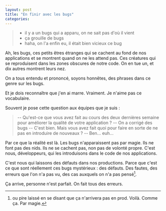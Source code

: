 ```yaml
---
layout: post
title: "En finir avec les bugs"
categories:
---
```

> - il y a un bugs qui a apparu, on ne sait pas d'où il vient
> - ça grouille de bugs
> - haha, on l'a enfin eu, il était bien vicieux ce bug

Ah, les bugs, ces petits êtres étranges qui se cachent au fond de nos applications et se montrent quand on ne les attend pas. 
Ces créatures qui se reproduisent dans les zones obscures de notre code. On en tue un, et dix autres montrent leurs nez.

On a tous entendu et prononcé, soyons honnêtes, des phrases dans ce genre sur les bugs.

Et je dois reconnaître que j'en ai marre. Vraiment. Je n'aime pas ce vocabulaire.

Souvent je pose cette question aux équipes que je suis :

> -- Qu'est-ce que vous avez fait au cours des deux dernières semaine pour améliorer la qualité de votre application ?
> -- On a corrigé des bugs
> -- C'est bien. Mais vous avez fait quoi pour faire en sorte de ne pas en introduire de nouveaux ?
> -- Ben... euh...

Par ce que la réalité est là. 
Les bugs n'apparaissent pas par magie. 
Ils ne font pas des nids. 
Ils ne se cachent pas, non pas de volonté propre. 
C'est nous, développeurs, qui les introduisons dans le code de nos applications.

C'est nous qui laissons des défauts dans nos productions. Parce que c'est ce que sont réellement ces bugs mystérieux : des défauts. Des fautes, des erreurs que l'on n'a pas vu, des cas auxquels on n'a pas pensé[^1].

Ça arrive, personne n'est parfait. On fait tous des erreurs.


[^1]: ou pire laissé en se disant que ça n'arrivera pas en prod. Voilà. Comme ça. Par magie.
[^2]: mais je vous invite a lire [J'ai pas le temps](https://blog.crafting-labs.fr/2013/10/03/j-ai-pas-le-temps/) avant d'essayer d'utiliser cet argument avec moi :)

